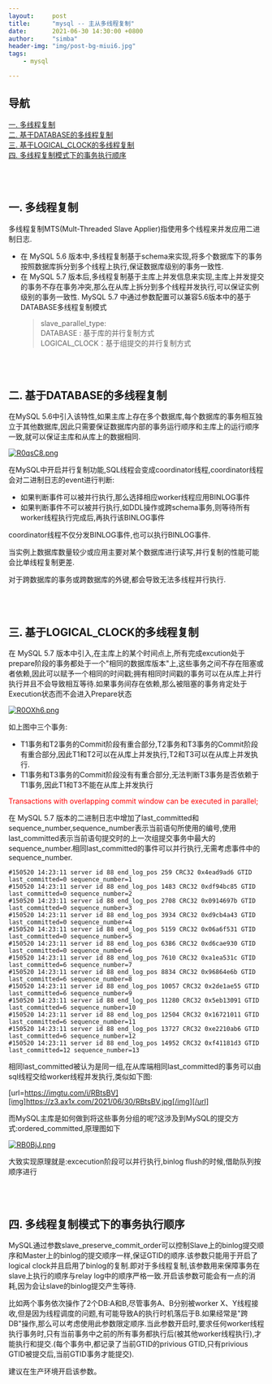 ```yaml
---
layout:     post
title:      "mysql -- 主从多线程复制"
date:       2021-06-30 14:30:00 +0800
author:     "simba"
header-img: "img/post-bg-miui6.jpg"
tags:
    - mysql

---
```








## 导航
[一. 多线程复制](#jump1)
<br>
[二. 基于DATABASE的多线程复制](#jump2)
<br>
[三. 基于LOGICAL_CLOCK的多线程复制](#jump3)
<br>
[四. 多线程复制模式下的事务执行顺序](#jump4)
<br>








<br><br>
## <span id="jump1">一. 多线程复制</span>

多线程复制MTS(Mult-Threaded Slave Applier)指使用多个线程来并发应用二进制日志.<br>

* 在 MySQL 5.6 版本中,多线程复制基于schema来实现,将多个数据库下的事务按照数据库拆分到多个线程上执行,保证数据库级别的事务一致性.
* 在 MySQL 5.7 版本后,多线程复制基于主库上并发信息来实现,主库上并发提交的事务不存在事务冲突,那么在从库上拆分到多个线程并发执行,可以保证实例级别的事务一致性. MySQL 5.7 中通过参数配置可以兼容5.6版本中的基于DATABASE多线程复制模式
    > slave_parallel_type: <br>
        DATABASE : 基于库的并行复制方式 <br>
        LOGICAL_CLOCK：基于组提交的并行复制方式 <br>



<br><br>
## <span id="jump2">二. 基于DATABASE的多线程复制</span>

在MySQL 5.6中引入该特性,如果主库上存在多个数据库,每个数据库的事务相互独立于其他数据库,因此只需要保证数据库内部的事务运行顺序和主库上的运行顺序一致,就可以保证主库和从库上的数据相同.<br>

[![R0qsC8.png](https://z3.ax1x.com/2021/06/30/R0qsC8.png)](https://imgtu.com/i/R0qsC8)


在MySQL中开启并行复制功能,SQL线程会变成coordinator线程,coordinator线程会对二进制日志的event进行判断:
* 如果判断事件可以被并行执行,那么选择相应worker线程应用BINLOG事件
* 如果判断事件不可以被并行执行,如DDL操作或跨schema事务,则等待所有worker线程执行完成后,再执行该BINLOG事件

coordinator线程不仅分发BINLOG事件,也可以执行BINLOG事件.<br>

当实例上数据库数量较少或应用主要对某个数据库进行读写,并行复制的性能可能会比单线程复制更差.<br>

对于跨数据库的事务或跨数据库的外键,都会导致无法多线程并行执行.<br>



<br><br>
## <span id="jump3">三. 基于LOGICAL_CLOCK的多线程复制</span>

在 MySQL 5.7 版本中引入,在主库上的某个时间点上,所有完成excution处于prepare阶段的事务都处于一个"相同的数据库版本"上,这些事务之间不存在阻塞或者依赖,因此可以赋予一个相同的时间戳;拥有相同时间戳的事务可以在从库上并行执行并且不会导致相互等待.如果事务间存在依赖,那么被阻塞的事务肯定处于Execution状态而不会进入Prepare状态<br>

[![R0OXh6.png](https://z3.ax1x.com/2021/06/30/R0OXh6.png)](https://imgtu.com/i/R0OXh6)

如上图中三个事务:
* T1事务和T2事务的Commit阶段有重合部分,T2事务和T3事务的Commit阶段有重合部分,因此T1和T2可以在从库上并发执行,T2和T3可以在从库上并发执行.
* T1事务和T3事务的Commit阶段没有有重合部分,无法判断T3事务是否依赖于T1事务,因此T1和T3不能在从库上并发执行

<font color="red">Transactions with overlapping commit window can be executed in parallel;</font>

在 MySQL 5.7 版本的二进制日志中增加了last_committed和sequence_number,sequence_number表示当前语句所使用的编号,使用last_committed表示当前语句提交时的上一次组提交事务中最大的sequence_number.相同last_committed的事件可以并行执行,无需考虑事件中的sequence_number.<br>

```
#150520 14:23:11 server id 88 end_log_pos 259 CRC32 0x4ead9ad6 GTID last_committed=0 sequence_number=1
#150520 14:23:11 server id 88 end_log_pos 1483 CRC32 0xdf94bc85 GTID last_committed=0 sequence_number=2
#150520 14:23:11 server id 88 end_log_pos 2708 CRC32 0x0914697b GTID last_committed=0 sequence_number=3
#150520 14:23:11 server id 88 end_log_pos 3934 CRC32 0xd9cb4a43 GTID last_committed=0 sequence_number=4
#150520 14:23:11 server id 88 end_log_pos 5159 CRC32 0x06a6f531 GTID last_committed=0 sequence_number=5
#150520 14:23:11 server id 88 end_log_pos 6386 CRC32 0xd6cae930 GTID last_committed=0 sequence_number=6
#150520 14:23:11 server id 88 end_log_pos 7610 CRC32 0xa1ea531c GTID last_committed=6 sequence_number=7
#150520 14:23:11 server id 88 end_log_pos 8834 CRC32 0x96864e6b GTID last_committed=6 sequence_number=8
#150520 14:23:11 server id 88 end_log_pos 10057 CRC32 0x2de1ae55 GTID last_committed=6 sequence_number=9
#150520 14:23:11 server id 88 end_log_pos 11280 CRC32 0x5eb13091 GTID last_committed=6 sequence_number=10
#150520 14:23:11 server id 88 end_log_pos 12504 CRC32 0x16721011 GTID last_committed=6 sequence_number=11
#150520 14:23:11 server id 88 end_log_pos 13727 CRC32 0xe2210ab6 GTID last_committed=6 sequence_number=12
#150520 14:23:11 server id 88 end_log_pos 14952 CRC32 0xf41181d3 GTID last_committed=12 sequence_number=13
```

相同last_committed被认为是同一组,在从库端相同last_committed的事务可以由sql线程交给worker线程并发执行,类似如下图:

[url=https://imgtu.com/i/RBtsBV][img]https://z3.ax1x.com/2021/06/30/RBtsBV.jpg[/img][/url]


而MySQL主库是如何做到将这些事务分组的呢?这涉及到MySQL的提交方式:ordered_committed,原理图如下

[![RB0BjJ.png](https://z3.ax1x.com/2021/06/30/RB0BjJ.png)](https://imgtu.com/i/RB0BjJ)

大致实现原理就是:excecution阶段可以并行执行,binlog flush的时候,借助队列按顺序进行




<br><br>
## <span id="jump4">四. 多线程复制模式下的事务执行顺序</span>

MySQL通过参数slave_preserve_commit_order可以控制Slave上的binlog提交顺序和Master上的binlog的提交顺序一样,保证GTID的顺序.该参数只能用于开启了logical clock并且启用了binlog的复制.即对于多线程复制,该参数用来保障事务在slave上执行的顺序与relay log中的顺序严格一致.开启该参数可能会有一点的消耗,因为会让slave的binlog提交产生等待.<br>

比如两个事务依次操作了2个DB:A和B,尽管事务A、B分别被worker X、Y线程接收,但是因为线程调度的问题,有可能导致A的执行时机落后于B.如果经常是"跨DB"操作,那么可以考虑使用此参数限定顺序.当此参数开启时,要求任何worker线程执行事务时,只有当前事务中之前的所有事务都执行后(被其他worker线程执行),才能执行和提交.(每个事务中,都记录了当前GTID的privious GTID,只有privious GTID被提交后,当前GTID事务才能提交).

建议在生产环境开启该参数。